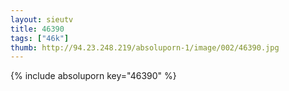 ```yaml
--- 
layout: sieutv
title: 46390
tags: ["46k"]
thumb: http://94.23.248.219/absoluporn-1/image/002/46390.jpg
---
```

{% include absoluporn key="46390" %} 
